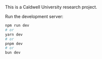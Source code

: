 This is a Caldwell University research project.

Run the development server:

```bash
npm run dev
# or
yarn dev
# or
pnpm dev
# or
bun dev
```
